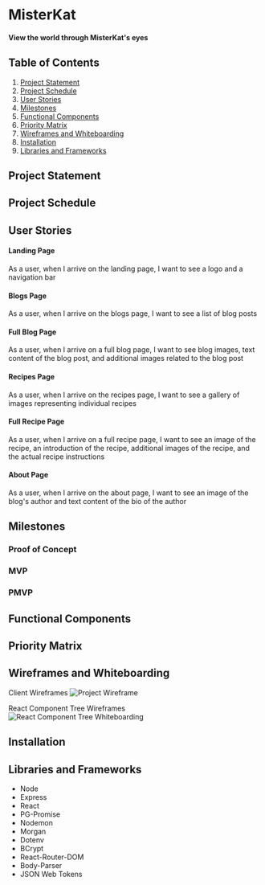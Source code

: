 # MisterKat

#### View the world through MisterKat's eyes

## Table of Contents
1. [Project Statement](#project-statement)
2. [Project Schedule](#project-schedule)
3. [User Stories](#user-stories)
4. [Milestones](#milestones)
5. [Functional Components](#functional-components)
6. [Priority Matrix](#priority-matrix)
7. [Wireframes and Whiteboarding](#wireframes-and-whiteboarding)
8. [Installation](#installation)
9. [Libraries and Frameworks](#libraries-and-frameworks)


## Project Statement

## Project Schedule

## User Stories
#### Landing Page	

As a user, when I arrive on the landing page, I want to see a logo and a navigation bar

#### Blogs Page	

As a user, when I arrive on the blogs page, I want to see a list of blog posts 

#### Full Blog Page	

As a user, when I arrive on a full blog page, I want to see blog images, text content of the blog post, and additional images related to the blog post

#### Recipes Page	

As a user, when I arrive on the recipes page, I want to see a gallery of images representing individual recipes

#### Full Recipe Page

As a user, when I arrive on a full recipe page, I want to see an image of the recipe, an introduction of the recipe, additional images of the recipe, and the actual recipe instructions

#### About Page	

As a user, when I arrive on the about page, I want to see an image of the blog's author and text content of the bio of the author


## Milestones

### Proof of Concept

### MVP

### PMVP


## Functional Components

## Priority Matrix

## Wireframes and Whiteboarding

Client Wireframes
![Project Wireframe](https://res.cloudinary.com/dk1cgfxkn/image/upload/v1544558744/20181210_Whiteboarding_Wireframes_Client.png)

React Component Tree Wireframes
![React Component Tree Whiteboarding](https://res.cloudinary.com/dk1cgfxkn/image/upload/v1544558744/React_Components_Tree_Whiteboarding.png)

## Installation

## Libraries and Frameworks
*	Node
*	Express
*	React
*	PG-Promise
*	Nodemon
*	Morgan
*	Dotenv
*	BCrypt
*	React-Router-DOM
*	Body-Parser
*	JSON Web Tokens
